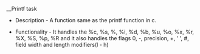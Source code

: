  __Printf task
- Description - A function same as the printf function in c.

- Functionality - It handles the %c, %s, %, %i, %d, %b, %u, %o, %x, %r, %X, %S, %p, %R
		  and it also handles the flags 0, -, precision, +, ' ', #, field width and length modifiers(l - h)
